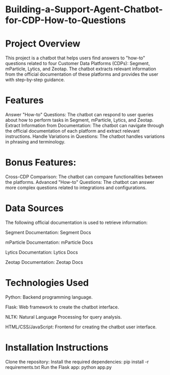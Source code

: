 # Building-a-Support-Agent-Chatbot-for-CDP-How-to-Questions
# Project Overview
This project is a chatbot that helps users find answers to "how-to" questions related to four Customer Data Platforms (CDPs): Segment, mParticle, Lytics, and Zeotap. The chatbot extracts relevant information from the official documentation of these platforms and provides the user with step-by-step guidance.

# Features
Answer "How-to" Questions: The chatbot can respond to user queries about how to perform tasks in Segment, mParticle, Lytics, and Zeotap.
Extract Information from Documentation: The chatbot can navigate through the official documentation of each platform and extract relevant instructions.
Handle Variations in Questions: The chatbot handles variations in phrasing and terminology.
# Bonus Features:
Cross-CDP Comparison: The chatbot can compare functionalities between the platforms.
Advanced "How-to" Questions: The chatbot can answer more complex questions related to integrations and configurations.
# Data Sources
The following official documentation is used to retrieve information:

Segment Documentation: Segment Docs

mParticle Documentation: mParticle Docs

Lytics Documentation: Lytics Docs

Zeotap Documentation: Zeotap Docs
# Technologies Used
Python: Backend programming language.

Flask: Web framework to create the chatbot interface.

NLTK: Natural Language Processing for query analysis.

HTML/CSS/JavaScript: Frontend for creating the chatbot user interface.

# Installation Instructions
Clone the repository:
Install the required dependencies: pip install -r requirements.txt
Run the Flask app: python app.py

